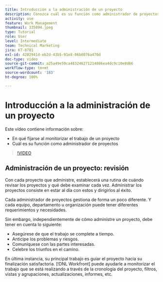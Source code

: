 ```yaml
---
title: Introducción a la administración de un proyecto
description: Conozca cuál es su función como administrador de proyectos y en qué fijarse al monitorizar el trabajo.
activity: use
feature: Work Management
thumbnail: 335094.jpeg
type: Tutorial
role: User
level: Intermediate
team: Technical Marketing
jira: KT-8781
exl-id: 4202941d-eb2d-43b5-91e8-06b0076a470d
doc-type: video
source-git-commit: a25a49e59ca483246271214886ea4dc9c10e8d66
workflow-type: tm+mt
source-wordcount: '183'
ht-degree: 100%

---
```


# Introducción a la administración de un proyecto

Este vídeo contiene información sobre:

* En qué fijarse al monitorizar el trabajo de un proyecto
* Cuál es su función como administrador de proyectos

>[!VIDEO](https://video.tv.adobe.com/v/335094/?quality=12&learn=on)

## Administración de un proyecto: revisión

Con cada proyecto que administre, establecerá una rutina de cuándo revisar los proyectos y qué debe examinar cada vez. Administrar los proyectos consiste en estar al día con estos y dirigirlos al éxito.

Cada administrador de proyectos gestiona de forma un poco diferente. Y cada equipo, departamento u organización puede tener diferentes requerimientos y necesidades.

Sin embargo, independientemente de cómo administre un proyecto, debe tener en cuenta lo siguiente:

* Asegúrese de que el trabajo se complete a tiempo.
* Anticipe los problemas y riesgos.
* Comuníquese con las partes interesadas.
* Celebre los triunfos en el camino.

En última instancia, su principal trabajo es guiar el proyecto hacia su finalización satisfactoria. [!DNL Workfront] puede ayudarle a monitorizar el trabajo que se está realizando a través de la cronología del proyecto, filtros, vistas y agrupaciones, actualizaciones, informes, etc.

<!---
learn more urls
3 universal principles of project management
What is a project manager?
Project management knowledge areas
9 best practices for effective project management
10 work management problems and how to solve them
--->

